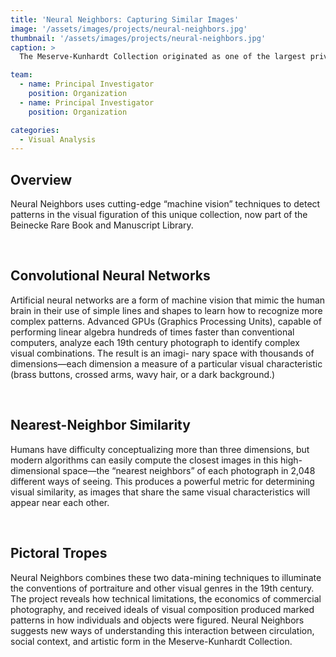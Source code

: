 ```yaml
---
title: 'Neural Neighbors: Capturing Similar Images'
image: '/assets/images/projects/neural-neighbors.jpg'
thumbnail: '/assets/images/projects/neural-neighbors.jpg'
caption: >
  The Meserve-Kunhardt Collection originated as one of the largest private collections of 19th-century photography. With over 73,000 items, the archive is a world-renowned record of America from the Civil War to the Gilded Age. 

team:
  - name: Principal Investigator
    position: Organization
  - name: Principal Investigator
    position: Organization

categories:
  - Visual Analysis
---
```


<h2 class='subheading'>Overview</h2>

<p>Neural Neighbors uses cutting-edge “machine vision” techniques to detect patterns in the visual figuration of this unique collection, now part of the Beinecke Rare Book and Manuscript Library.</p><br/>

<h2 class='subheading'>Convolutional Neural Networks</h2>

<p>Artificial neural networks are a form of machine vision that mimic the human brain in their use of simple lines and shapes to learn how to recognize more complex patterns. Advanced GPUs (Graphics Processing Units), capable of performing linear algebra hundreds of times faster than conventional computers, analyze each 19th century photograph to identify complex visual combinations. The result is an imagi-
nary space with thousands of dimensions—each dimension a measure of a particular visual characteristic (brass buttons, crossed arms, wavy hair, or a dark background.)</p><br/>

<h2 class='subheading'>Nearest-Neighbor Similarity</h2>

<p>Humans have difficulty conceptualizing more than three dimensions, but modern algorithms can easily compute the closest images in this high-dimensional space—the “nearest neighbors” of each photograph in 2,048 different ways of seeing. This produces a powerful metric for determining visual similarity, as images that share the same visual characteristics will appear near each other.</p><br/>

<h2 class='subheading'>Pictoral Tropes</h2>

<p>Neural Neighbors combines these two data-mining techniques to illuminate the conventions of portraiture and other visual genres in the 19th century. The project reveals how technical limitations, the economics of commercial photography, and received ideals of visual composition produced marked patterns in how individuals and objects were figured. Neural Neighbors suggests new ways of understanding this interaction between circulation, social context, and artistic form in the Meserve-Kunhardt Collection.</p>